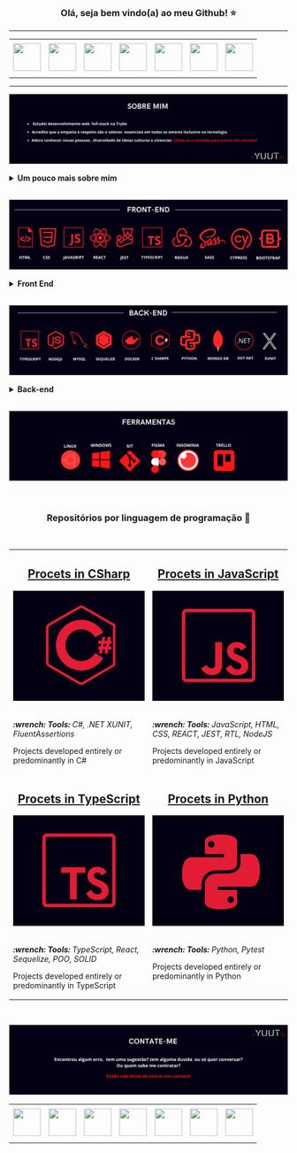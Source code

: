 ### <div align="center">Olá, seja bem vindo(a) ao meu Github! ⭐ </div>

<div> <hr> </div>

<div align="center">
<table>
<tr>
 <td align="center" colspan="11"></td>
</tr> 
<tr>
<td><a href="https://github.com/Yuut-Reis" target="_blank"><img src="https://github.com/joaopauloaramuni/joaopauloaramuni/blob/master/img/github.png?raw=true" width="50px" height="50px"/></a>
</td>
<td><a href="mailto:ingride.reis.b@gmail.com" target="_blank"><img src="https://github.com/joaopauloaramuni/joaopauloaramuni/blob/master/img/gmail.png?raw=true" width="50px" height="50px"/></a>
</td>
<td><a href="https://wa.me/5543996637278" target="_blank"><img src="https://github.com/joaopauloaramuni/joaopauloaramuni/blob/master/img/wpp.png?raw=true" width="50px" height="50px"/></a>
</td>
<td><a href="https://www.instagram.com/yuut_reis/" target="_blank"><img src="https://github.com/joaopauloaramuni/joaopauloaramuni/blob/master/img/insta.png?raw=true" width="50px" height="50px"/></a>
</td>
<td><a href="https://www.linkedin.com/in/ingride-reis-yuut/" target="_blank"><img src="https://github.com/joaopauloaramuni/joaopauloaramuni/blob/master/img/linkedin.png?raw=true" width="50px" height="50px"/></a>
</td>
<td><a href="https://slack.com/app_redirect?channel=U02LDQGLAP6"><img src="https://github.com/joaopauloaramuni/joaopauloaramuni/blob/master/img/slack.png?raw=true" width="50px" height="50px"/></a>
</td>
<td> <a href="https://discordapp.com/users/Yuut#2692" target="_blank"><img src="https://github.com/joaopauloaramuni/joaopauloaramuni/blob/master/img/discord.png?raw=true" width="50px" height="50px"/></a>
</td>
<tr>
 <td align="center" colspan="11"></td>
</tr> 
</table>
</div>

<div> <hr> </div>

![alt text](images/sobre.png)

<details>
 <summary><strong>Um pouco mais sobre mim </strong></summary><br />
 
 Meu nome é Ingride Reis mais conhecida como Yuut, tenho 21 anos nasci em Salvador Bahia mas atualmente estou morando no paraná, sou desenvolvedora Web e  estudo Ciência da computação na Trybe. Eu acredito que a tecnologia pode fazer a diferença na vida das pessoas e quero fazer parte dessa mudança.

</details>
  
<div> <br> </div>

![alt text](images/front-end.png)

<details>
 <summary><strong>Front End</strong></summary><br />
 
 Não tenho como negar que front é o meu xodózinho. É muito gratificante trabalhar com ele! Conseguir ver minhas ideias tomarem forma é um dos principais   motivos de ser apaixonada nessa stack. Além das tecnologias acima já utilezei algumas outras como:
  React Router, Styled components, texting library e estudei fundamendo de UI/Ux através de um curso disponibilizado pela USP.
 
 
</details>

<div> <br> </div>

![alt text](images/back-end.png)

<details>
 <summary><strong>Back-end</strong></summary><br />
 
Mesmo que eu tenha preferencia por front vejo meus conhecimentos em back-end com um complemento muito importante para aplicar minhas ideias, fora as tecnologias a cima também já trabalhei com: Mongoose, json web tokens e heroku.

Penso que ter uma boa noção de back-end e ciencia da computação me torna uma profissional de Front-end melhor,
uma vez que eu saiba o que está acontecendo por trás dos panos, Api REST, database etc... fica mais fácil integrar   e interagir com quem estiver trabalhando comigo na parte do back-end.

 
</details>

<div> <br> </div>

![alt text](images/ferramentas.png)

<div> <br> </div>


### <div align="center"> Repositórios por linguagem de programação 📂 </div>

<div> <br> </div>

<div align="center">
<table>
  <tr>
    <td valign="top" width="50%">
      <h2 align="center"><a href="">Procets in CSharp</a></h2>
      <a href=""><img width="100%" src="https://github.com/Yuut-Reis/Yuut-Reis/blob/b60b2aeaa57f3c9d51623e90d814985ff94e23d5/images/cSaharpe.png" alt="logo do cSharpe" /></a>
      <br>
      <br>
      <p><em><strong>:wrench: Tools:</strong> C#, .NET XUNIT, FluentAssertions </em></p>
      <p> Projects developed entirely or predominantly in C#
    </td>
     <td valign="top" width="50%">
      <h2 align="center"><a href="">Procets in JavaScript</a></h2>
      <a href=""><img width="100%" src="https://github.com/Yuut-Reis/Yuut-Reis/blob/b60b2aeaa57f3c9d51623e90d814985ff94e23d5/images/javaScript.png" alt="logo do JavaScript" /></a>
      <br>
      <br>
      <p><em><strong>:wrench: Tools:</strong> JavaScript, HTML, CSS, REACT, JEST, RTL, NodeJS </em></p>
      <p> Projects developed entirely or predominantly in JavaScript
    </td>
  </tr>
  <tr>
     <td valign="top" width="50%">
      <h2 align="center"><a href="">Procets in TypeScript</a></h2>
      <a href=""><img width="100%" src="https://github.com/Yuut-Reis/Yuut-Reis/blob/b60b2aeaa57f3c9d51623e90d814985ff94e23d5/images/typeScript.png" alt="logo do TypeScript" /></a>
      <br>
      <br>
      <p><em><strong>:wrench: Tools:</strong> TypeScript, React, Sequelize, POO, SOLID </em></p>
      <p> Projects developed entirely or predominantly in TypeScript
    </td>
     <td valign="top" width="50%">
      <h2 align="center"><a href="">Procets in Python</a></h2>
      <a href=""><img width="100%" src="https://github.com/Yuut-Reis/Yuut-Reis/blob/b60b2aeaa57f3c9d51623e90d814985ff94e23d5/images/python.png" alt="logo do Python" /></a>
      <br>
      <br>
      <p><em><strong>:wrench: Tools:</strong> Python, Pytest</em></p>
      <p> Projects developed entirely or predominantly in Python
    </td>
  </tr>
  <tr>
</table>
</div>


<div> <br> </div>

![alt text](images/contao.png)
  
<div align="center">
<table>
<tr>
 <td align="center" colspan="11"></td>
</tr> 
<tr>
<td><a href="https://github.com/Yuut-Reis" target="_blank"><img src="https://github.com/joaopauloaramuni/joaopauloaramuni/blob/master/img/github.png?raw=true" width="50px" height="50px"/></a>
</td>
<td><a href="mailto:ingride.reis.b@gmail.com" target="_blank"><img src="https://github.com/joaopauloaramuni/joaopauloaramuni/blob/master/img/gmail.png?raw=true" width="50px" height="50px"/></a>
</td>
<td><a href="https://wa.me/5543996637278" target="_blank"><img src="https://github.com/joaopauloaramuni/joaopauloaramuni/blob/master/img/wpp.png?raw=true" width="50px" height="50px"/></a>
</td>
<td><a href="https://www.instagram.com/yuut_reis/" target="_blank"><img src="https://github.com/joaopauloaramuni/joaopauloaramuni/blob/master/img/insta.png?raw=true" width="50px" height="50px"/></a>
</td>
<td><a href="https://www.linkedin.com/in/ingride-reis-yuut/" target="_blank"><img src="https://github.com/joaopauloaramuni/joaopauloaramuni/blob/master/img/linkedin.png?raw=true" width="50px" height="50px"/></a>
</td>
<td><a href="https://slack.com/app_redirect?channel=U02LDQGLAP6"><img src="https://github.com/joaopauloaramuni/joaopauloaramuni/blob/master/img/slack.png?raw=true" width="50px" height="50px"/></a>
</td>
<td> <a href="https://discordapp.com/users/Yuut#2692" target="_blank"><img src="https://github.com/joaopauloaramuni/joaopauloaramuni/blob/master/img/discord.png?raw=true" width="50px" height="50px"/></a>
</td>
<tr>
 <td align="center" colspan="11"></td>
</tr> 
</table>
</div>